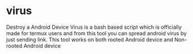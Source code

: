 # virus
Destroy a Android Device 
Virus is a bash based script which is officially made for termux users and from this tool you can spread android virus by just sending link. This tool works on both rooted Android device and Non-rooted Android device

